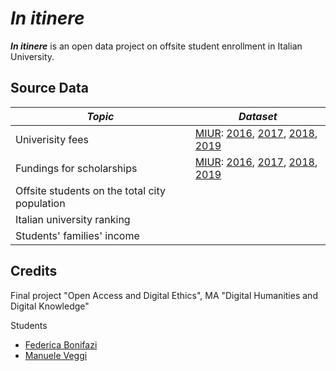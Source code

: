 # <i>In itinere</i>

<b><i>In itinere</i></b> is an open data project on offsite student enrollment in Italian University.

## Source Data

|*Topic*|*Dataset*|
|---|---|
|Univerisity fees|[MIUR](http://dati.ustat.miur.it/organization/miur?q=diritto+allo+studio&sort=score+desc%2C+metadata_modified+desc&page=2): [2016](http://dati.ustat.miur.it/dataset/2016-contribuzione-e-interventi-atenei/resource/0ff2992a-88a1-41e9-af2b-b7ddc07b98a2), [2017](http://dati.ustat.miur.it/dataset/2017-contribuzione-e-interventi-atenei/resource/5f2cf8c5-9346-4eb2-8e9e-812a2938f6da), [2018](http://dati.ustat.miur.it/dataset/2018-contribuzione-e-interventi-atenei/resource/1eb81181-c3c4-4d34-9561-83e31ccf3228), [2019](http://dati.ustat.miur.it/dataset/2019-contribuzione-e-interventi-atenei/resource/51f1d268-cea5-4425-8eee-c1378806caca)|
|Fundings for scholarships|[MIUR](http://dati.ustat.miur.it/organization/miur?q=diritto+allo+studio&sort=score+desc%2C+metadata_modified+desc&page=2): [2016](http://dati.ustat.miur.it/dataset/2016-diritto-allo-studio-universitario-dsu-regionale/resource/52b1b27b-341c-480c-873e-12e4e28b08da), [2017](http://dati.ustat.miur.it/dataset/2017-diritto-allo-studio-universitario-dsu-regionale/resource/5bb0ff78-f60e-4e30-b237-7791dff940c2), [2018](http://dati.ustat.miur.it/dataset/2018-diritto-allo-studio-universitario-dsu-regionale/resource/cdc018f4-4f3e-4a36-9717-dd82921fa00d), [2019](http://dati.ustat.miur.it/dataset/2019-diritto-allo-studio-universitario-dsu-regionale/resource/600e464d-6205-4480-9341-2c1cf48bda55)|
|Offsite students on the total city population|   |
|Italian university ranking|   |
|Students' families' income|   |

## Credits
Final project "Open Access and Digital Ethics", MA "Digital Humanities and Digital Knowledge"

Students
- [Federica Bonifazi](mailto:federica.bonifazi@studio.unibo.it)
- [Manuele Veggi](mailto:manuele.veggi@studio.unibo.it)

